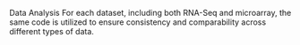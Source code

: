 Data Analysis
For each dataset, including both RNA-Seq and microarray, the same code is utilized to ensure consistency and comparability across different types of data. 
